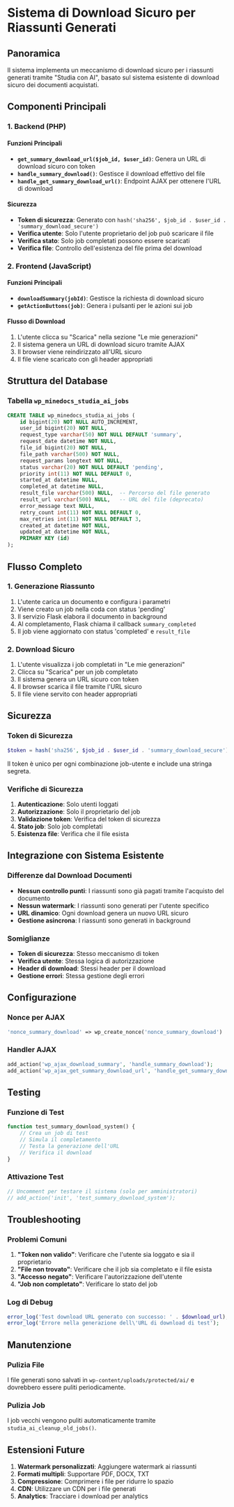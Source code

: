 # Sistema di Download Sicuro per Riassunti Generati

## Panoramica

Il sistema implementa un meccanismo di download sicuro per i riassunti generati tramite "Studia con AI", basato sul sistema esistente di download sicuro dei documenti acquistati.

## Componenti Principali

### 1. Backend (PHP)

#### Funzioni Principali

- **`get_summary_download_url($job_id, $user_id)`**: Genera un URL di download sicuro con token
- **`handle_summary_download()`**: Gestisce il download effettivo del file
- **`handle_get_summary_download_url()`**: Endpoint AJAX per ottenere l'URL di download

#### Sicurezza

- **Token di sicurezza**: Generato con `hash('sha256', $job_id . $user_id . 'summary_download_secure')`
- **Verifica utente**: Solo l'utente proprietario del job può scaricare il file
- **Verifica stato**: Solo job completati possono essere scaricati
- **Verifica file**: Controllo dell'esistenza del file prima del download

### 2. Frontend (JavaScript)

#### Funzioni Principali

- **`downloadSummary(jobId)`**: Gestisce la richiesta di download sicuro
- **`getActionButtons(job)`**: Genera i pulsanti per le azioni sui job

#### Flusso di Download

1. L'utente clicca su "Scarica" nella sezione "Le mie generazioni"
2. Il sistema genera un URL di download sicuro tramite AJAX
3. Il browser viene reindirizzato all'URL sicuro
4. Il file viene scaricato con gli header appropriati

## Struttura del Database

### Tabella `wp_minedocs_studia_ai_jobs`

```sql
CREATE TABLE wp_minedocs_studia_ai_jobs (
    id bigint(20) NOT NULL AUTO_INCREMENT,
    user_id bigint(20) NOT NULL,
    request_type varchar(50) NOT NULL DEFAULT 'summary',
    request_date datetime NOT NULL,
    file_id bigint(20) NOT NULL,
    file_path varchar(500) NOT NULL,
    request_params longtext NOT NULL,
    status varchar(20) NOT NULL DEFAULT 'pending',
    priority int(11) NOT NULL DEFAULT 0,
    started_at datetime NULL,
    completed_at datetime NULL,
    result_file varchar(500) NULL,  -- Percorso del file generato
    result_url varchar(500) NULL,   -- URL del file (deprecato)
    error_message text NULL,
    retry_count int(11) NOT NULL DEFAULT 0,
    max_retries int(11) NOT NULL DEFAULT 3,
    created_at datetime NOT NULL,
    updated_at datetime NOT NULL,
    PRIMARY KEY (id)
);
```

## Flusso Completo

### 1. Generazione Riassunto

1. L'utente carica un documento e configura i parametri
2. Viene creato un job nella coda con status 'pending'
3. Il servizio Flask elabora il documento in background
4. Al completamento, Flask chiama il callback `summary_completed`
5. Il job viene aggiornato con status 'completed' e `result_file`

### 2. Download Sicuro

1. L'utente visualizza i job completati in "Le mie generazioni"
2. Clicca su "Scarica" per un job completato
3. Il sistema genera un URL sicuro con token
4. Il browser scarica il file tramite l'URL sicuro
5. Il file viene servito con header appropriati

## Sicurezza

### Token di Sicurezza

```php
$token = hash('sha256', $job_id . $user_id . 'summary_download_secure');
```

Il token è unico per ogni combinazione job-utente e include una stringa segreta.

### Verifiche di Sicurezza

1. **Autenticazione**: Solo utenti loggati
2. **Autorizzazione**: Solo il proprietario del job
3. **Validazione token**: Verifica del token di sicurezza
4. **Stato job**: Solo job completati
5. **Esistenza file**: Verifica che il file esista

## Integrazione con Sistema Esistente

### Differenze dal Download Documenti

- **Nessun controllo punti**: I riassunti sono già pagati tramite l'acquisto del documento
- **Nessun watermark**: I riassunti sono generati per l'utente specifico
- **URL dinamico**: Ogni download genera un nuovo URL sicuro
- **Gestione asincrona**: I riassunti sono generati in background

### Somiglianze

- **Token di sicurezza**: Stesso meccanismo di token
- **Verifica utente**: Stessa logica di autorizzazione
- **Header di download**: Stessi header per il download
- **Gestione errori**: Stessa gestione degli errori

## Configurazione

### Nonce per AJAX

```php
'nonce_summary_download' => wp_create_nonce('nonce_summary_download')
```

### Handler AJAX

```php
add_action('wp_ajax_download_summary', 'handle_summary_download');
add_action('wp_ajax_get_summary_download_url', 'handle_get_summary_download_url');
```

## Testing

### Funzione di Test

```php
function test_summary_download_system() {
    // Crea un job di test
    // Simula il completamento
    // Testa la generazione dell'URL
    // Verifica il download
}
```

### Attivazione Test

```php
// Uncomment per testare il sistema (solo per amministratori)
// add_action('init', 'test_summary_download_system');
```

## Troubleshooting

### Problemi Comuni

1. **"Token non valido"**: Verificare che l'utente sia loggato e sia il proprietario
2. **"File non trovato"**: Verificare che il job sia completato e il file esista
3. **"Accesso negato"**: Verificare l'autorizzazione dell'utente
4. **"Job non completato"**: Verificare lo stato del job

### Log di Debug

```php
error_log('Test download URL generato con successo: ' . $download_url);
error_log('Errore nella generazione dell\'URL di download di test');
```

## Manutenzione

### Pulizia File

I file generati sono salvati in `wp-content/uploads/protected/ai/` e dovrebbero essere puliti periodicamente.

### Pulizia Job

I job vecchi vengono puliti automaticamente tramite `studia_ai_cleanup_old_jobs()`.

## Estensioni Future

1. **Watermark personalizzati**: Aggiungere watermark ai riassunti
2. **Formati multipli**: Supportare PDF, DOCX, TXT
3. **Compressione**: Comprimere i file per ridurre lo spazio
4. **CDN**: Utilizzare un CDN per i file generati
5. **Analytics**: Tracciare i download per analytics 